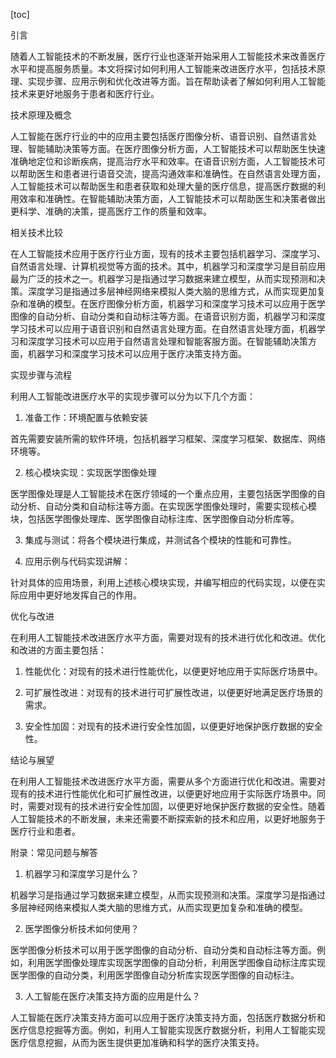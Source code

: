 
[toc]                    
                
                
引言

随着人工智能技术的不断发展，医疗行业也逐渐开始采用人工智能技术来改善医疗水平和提高服务质量。本文将探讨如何利用人工智能来改进医疗水平，包括技术原理、实现步骤、应用示例和优化改进等方面。旨在帮助读者了解如何利用人工智能技术来更好地服务于患者和医疗行业。

技术原理及概念

人工智能在医疗行业的中的应用主要包括医疗图像分析、语音识别、自然语言处理、智能辅助决策等方面。在医疗图像分析方面，人工智能技术可以帮助医生快速准确地定位和诊断疾病，提高治疗水平和效率。在语音识别方面，人工智能技术可以帮助医生和患者进行语音交流，提高沟通效率和准确性。在自然语言处理方面，人工智能技术可以帮助医生和患者获取和处理大量的医疗信息，提高医疗数据的利用效率和准确性。在智能辅助决策方面，人工智能技术可以帮助医生和决策者做出更科学、准确的决策，提高医疗工作的质量和效率。

相关技术比较

在人工智能技术应用于医疗行业方面，现有的技术主要包括机器学习、深度学习、自然语言处理、计算机视觉等方面的技术。其中，机器学习和深度学习是目前应用最为广泛的技术之一。机器学习是指通过学习数据来建立模型，从而实现预测和决策。深度学习是指通过多层神经网络来模拟人类大脑的思维方式，从而实现更加复杂和准确的模型。在医疗图像分析方面，机器学习和深度学习技术可以应用于医学图像的自动分析、自动分类和自动标注等方面。在语音识别方面，机器学习和深度学习技术可以应用于语音识别和自然语言处理方面。在自然语言处理方面，机器学习和深度学习技术可以应用于自然语言处理和智能客服方面。在智能辅助决策方面，机器学习和深度学习技术可以应用于医疗决策支持方面。

实现步骤与流程

利用人工智能改进医疗水平的实现步骤可以分为以下几个方面：

1. 准备工作：环境配置与依赖安装

首先需要安装所需的软件环境，包括机器学习框架、深度学习框架、数据库、网络环境等。

2. 核心模块实现：实现医学图像处理

医学图像处理是人工智能技术在医疗领域的一个重点应用，主要包括医学图像的自动分析、自动分类和自动标注等方面。在实现医学图像处理时，需要实现核心模块，包括医学图像处理库、医学图像自动标注库、医学图像自动分析库等。

3. 集成与测试：将各个模块进行集成，并测试各个模块的性能和可靠性。

4. 应用示例与代码实现讲解：

针对具体的应用场景，利用上述核心模块实现，并编写相应的代码实现，以便在实际应用中更好地发挥自己的作用。

优化与改进

在利用人工智能技术改进医疗水平方面，需要对现有的技术进行优化和改进。优化和改进的方面主要包括：

1. 性能优化：对现有的技术进行性能优化，以便更好地应用于实际医疗场景中。

2. 可扩展性改进：对现有的技术进行可扩展性改进，以便更好地满足医疗场景的需求。

3. 安全性加固：对现有的技术进行安全性加固，以便更好地保护医疗数据的安全性。

结论与展望

在利用人工智能技术改进医疗水平方面，需要从多个方面进行优化和改进。需要对现有的技术进行性能优化和可扩展性改进，以便更好地应用于实际医疗场景中。同时，需要对现有的技术进行安全性加固，以便更好地保护医疗数据的安全性。随着人工智能技术的不断发展，未来还需要不断探索新的技术和应用，以更好地服务于医疗行业和患者。

附录：常见问题与解答

1. 机器学习和深度学习是什么？

机器学习是指通过学习数据来建立模型，从而实现预测和决策。深度学习是指通过多层神经网络来模拟人类大脑的思维方式，从而实现更加复杂和准确的模型。

2. 医学图像分析技术如何使用？

医学图像分析技术可以用于医学图像的自动分析、自动分类和自动标注等方面。例如，利用医学图像处理库实现医学图像的自动分析，利用医学图像自动标注库实现医学图像的自动分类，利用医学图像自动分析库实现医学图像的自动标注。

3. 人工智能在医疗决策支持方面的应用是什么？

人工智能在医疗决策支持方面可以应用于医疗决策支持方面，包括医疗数据分析和医疗信息挖掘等方面。例如，利用人工智能实现医疗数据分析，利用人工智能实现医疗信息挖掘，从而为医生提供更加准确和科学的医疗决策支持。

